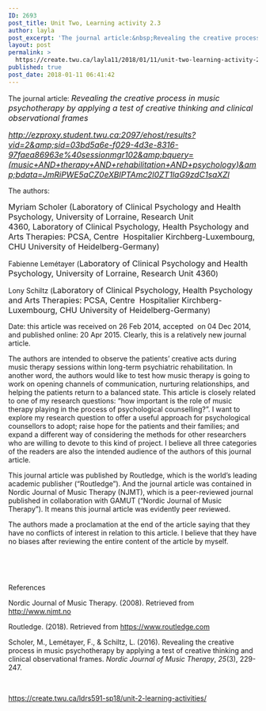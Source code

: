 ```yaml
---
ID: 2693
post_title: Unit Two, Learning activity 2.3
author: layla
post_excerpt: 'The journal article:&nbsp;Revealing the creative process in music psychotherapy by applying a test of creative thinking and clinical observational frames&nbsp; http://ezproxy.student.twu.ca:2097/ehost/results?vid=2&amp;sid=03bd5a6e-f029-4d3e-8316-97faea86963e%40sessionmgr102&amp;bquery=(music+AND+therapy+AND+rehabilitation+AND+psychology)&amp;bdata=JmRiPWE5aCZ0eXBlPTAmc2l0ZT1laG9zdC1saXZl The authors: Myriam Scholer (Laboratory of Clinical Psychology and Health Psychology, University of Lorraine, Research Unit 4360,&nbsp;Laboratory of Clinical Psychology, Health Psychology and Arts Therapies: PCSA, Centre&nbsp; Hospitalier Kirchberg-Luxembourg, CHU University of Heidelberg-Germany) Fabienne &hellip; <p><a href="https://create.twu.ca/layla11/2018/01/11/unit-two-learning-activity-2-3/">Continue reading<span> "Unit Two, Learning activity 2.3"</span></a></p>'
layout: post
permalink: >
  https://create.twu.ca/layla11/2018/01/11/unit-two-learning-activity-2-3/
published: true
post_date: 2018-01-11 06:41:42
---
```

The journal article: <em style="font-size: 1rem">Revealing the creative process in music psychotherapy by applying a test of creative thinking and clinical observational frames </em>

<em style="font-size: 1rem"><a href="http://ezproxy.student.twu.ca:2097/ehost/results?vid=2&amp;sid=03bd5a6e-f029-4d3e-8316-97faea86963e%40sessionmgr102&amp;bquery=(music+AND+therapy+AND+rehabilitation+AND+psychology)&amp;bdata=JmRiPWE5aCZ0eXBlPTAmc2l0ZT1laG9zdC1saXZl">http://ezproxy.student.twu.ca:2097/ehost/results?vid=2&amp;sid=03bd5a6e-f029-4d3e-8316-97faea86963e%40sessionmgr102&amp;bquery=(music+AND+therapy+AND+rehabilitation+AND+psychology)&amp;bdata=JmRiPWE5aCZ0eXBlPTAmc2l0ZT1laG9zdC1saXZl</a></em>

The authors:

<span style="font-size: 1rem">Myriam Scholer (Laboratory of Clinical Psychology and Health Psychology, University of Lorraine, Research Unit 4360, Laboratory of Clinical Psychology, Health Psychology and Arts Therapies: PCSA, Centre  Hospitalier Kirchberg-Luxembourg, CHU University of Heidelberg-Germany)</span>

Fabienne Lemétayer (<span style="font-size: 1rem">Laboratory of Clinical Psychology and Health Psychology, University of Lorraine, Research Unit 4360</span>)

Lony Schiltz (<span style="font-size: 1rem">Laboratory of Clinical Psychology, Health Psychology and Arts Therapies: PCSA, Centre  Hospitalier Kirchberg-Luxembourg, CHU University of Heidelberg-Germany</span>)

Date: this article was received on 26 Feb 2014, accepted  on 04 Dec 2014, and published online: 20 Apr 2015. Clearly, this is a relatively new journal article.

The authors are intended to observe the patients&#8217; creative acts during music therapy sessions within long-term psychiatric rehabilitation. In another word, the authors would like to test how music therapy is going to work on opening channels of communication, nurturing relationships, and helping the patients return to a balanced state. This article is closely related to one of my research questions: &#8220;how important is the role of music therapy playing in the process of psychological counselling?&#8221;. I want to explore my research question to offer a useful approach for psychological counsellors to adopt; raise hope for the patients and their families; and expand a different way of considering the methods for other researchers who are willing to devote to this kind of project. I believe all three categories of the readers are also the intended audience of the authors of this journal article.

This journal article was published by Routledge, which is the world&#8217;s leading academic publisher (&#8220;Routledge&#8221;). And the journal article was contained in Nordic Journal of Music Therapy (NJMT), which is a peer-reviewed journal published in collaboration with GAMUT (&#8220;Nordic Journal of Music Therapy&#8221;). It means this journal article was evidently peer reviewed.

The authors made a proclamation at the end of the article saying that they have no conflicts of interest in relation to this article. I believe that they have no biases after reviewing the entire content of the article by myself.

&nbsp;

&nbsp;

References

<p class="p1">Nordic Journal of Music Therapy. (2008). Retrieved from<span class="Apple-converted-space">  </span><a href="http://www.njmt.no/"><span class="s1">http://www.njmt.no</span></a></p>

<p class="p1">Routledge. (2018). Retrieved from <a href="https://www.routledge.com/"><span class="s1">https://www.routledge.com</span></a></p>

<p class="p1">Scholer, M., Lemétayer, F., &amp; Schiltz, L. (2016). Revealing the creative process in music psychotherapy by applying a test of creative thinking and clinical observational frames. <i>Nordic Journal of Music Therapy</i>, <i>25</i>(3), 229-247.</p>

&nbsp;

<a href="https://create.twu.ca/ldrs591-sp18/unit-2-learning-activities/">https://create.twu.ca/ldrs591-sp18/unit-2-learning-activities/</a>